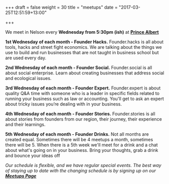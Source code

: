 +++
draft = false
weight = 30
title = "meetups"
date = "2017-03-25T12:51:59+13:00"

+++

We meet in Nelson every **Wednesday from 5:30pm (ish)** at **[Prince Albert](http://theprincealbert.co.nz/)**

**1st Wednesday of each month - Founder Hacks.**  Founder.hacks is all about tools, hacks and street fight economics. We are talking about the things we use to build and run businesses that are not taught in business school but are used every day. 

**2nd Wednesday of each month - Founder Social.**  Founder.social is all about social enterprise.  Learn about creating businesses that address social and ecological issues.

**3rd Wednesday of each month - Founder Expert.**  Founder.expert is about quality Q&A time with someone who is a leader in specific fields related to running your business such as law or accounting. You'll get to ask an expert about tricky issues you’re dealing with in your business.

**4th Wednesday of each month - Founder Stories.**  Founder.stories is all about stories from founders from our region, their journey, their experience and their learnings. 

**5th Wednesday of each month - Founder Drinks.**  Not all months are created equal.  Sometimes there will be 4 meetups a month, sometimes there will be 5.  When there is a 5th week we'll meet for a drink and a chat about what's going on in your business.  Bring your thoughts, grab a drink and bounce your ideas off 

_Our schedule is flexible, and we have regular special events.  The best way of staying up to date with the changing schedule is by signing up on our **[Meetups Page](https://www.meetup.com/localfoundation/)**_
